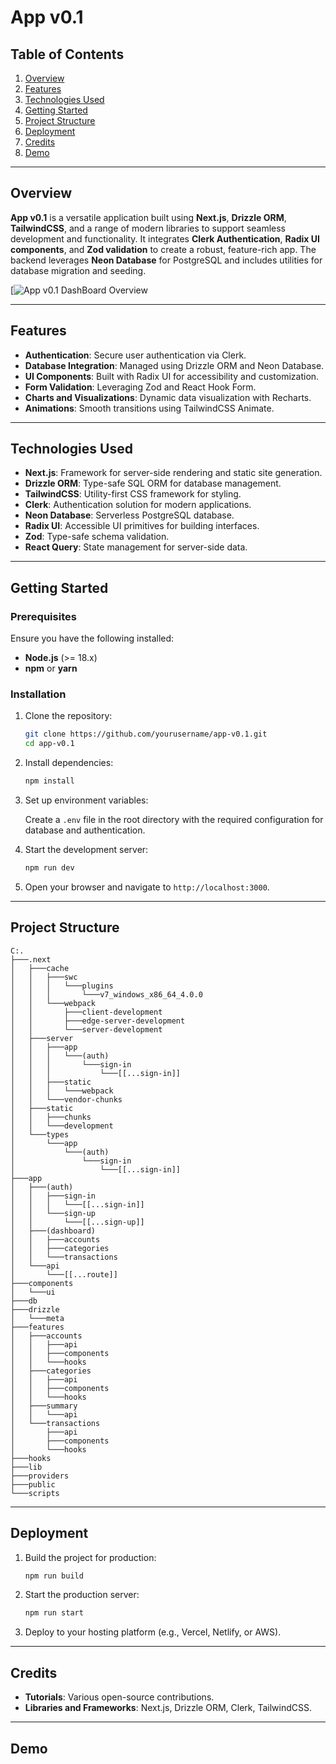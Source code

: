 # App v0.1

## Table of Contents

1. [Overview](#overview)
2. [Features](#features)
3. [Technologies Used](#technologies-used)
4. [Getting Started](#getting-started)
5. [Project Structure](#project-structure)
6. [Deployment](#deployment)
7. [Credits](#credits)
8. [Demo](#demo)

---

## Overview

**App v0.1** is a versatile application built using **Next.js**, **Drizzle ORM**, **TailwindCSS**, and a range of modern libraries to support seamless development and functionality. It integrates **Clerk Authentication**, **Radix UI components**, and **Zod validation** to create a robust, feature-rich app. The backend leverages **Neon Database** for PostgreSQL and includes utilities for database migration and seeding.

[![App v0.1 DashBoard Overview](https://github.com/user-attachments/assets/81045b57-593b-4de2-9f5a-0324ca7e1e0c)

---

## Features

- **Authentication**: Secure user authentication via Clerk.
- **Database Integration**: Managed using Drizzle ORM and Neon Database.
- **UI Components**: Built with Radix UI for accessibility and customization.
- **Form Validation**: Leveraging Zod and React Hook Form.
- **Charts and Visualizations**: Dynamic data visualization with Recharts.
- **Animations**: Smooth transitions using TailwindCSS Animate.

---

## Technologies Used

- **Next.js**: Framework for server-side rendering and static site generation.
- **Drizzle ORM**: Type-safe SQL ORM for database management.
- **TailwindCSS**: Utility-first CSS framework for styling.
- **Clerk**: Authentication solution for modern applications.
- **Neon Database**: Serverless PostgreSQL database.
- **Radix UI**: Accessible UI primitives for building interfaces.
- **Zod**: Type-safe schema validation.
- **React Query**: State management for server-side data.

---

## Getting Started

### Prerequisites

Ensure you have the following installed:

- **Node.js** (>= 18.x)
- **npm** or **yarn**

### Installation

1. Clone the repository:

   ```bash
   git clone https://github.com/yourusername/app-v0.1.git
   cd app-v0.1
   ```

2. Install dependencies:

   ```bash
   npm install
   ```

3. Set up environment variables:

   Create a `.env` file in the root directory with the required configuration for database and authentication.

4. Start the development server:

   ```bash
   npm run dev
   ```

5. Open your browser and navigate to `http://localhost:3000`.

---

## Project Structure

```
C:.
├───.next
│   ├───cache
│   │   ├───swc
│   │   │   └───plugins
│   │   │       └───v7_windows_x86_64_4.0.0
│   │   └───webpack
│   │       ├───client-development
│   │       ├───edge-server-development
│   │       └───server-development
│   ├───server
│   │   ├───app
│   │   │   └───(auth)
│   │   │       └───sign-in
│   │   │           └───[[...sign-in]]
│   │   ├───static
│   │   │   └───webpack
│   │   └───vendor-chunks
│   ├───static
│   │   ├───chunks
│   │   └───development
│   └───types
│       └───app
│           └───(auth)
│               └───sign-in
│                   └───[[...sign-in]]
├───app
│   ├───(auth)
│   │   ├───sign-in
│   │   │   └───[[...sign-in]]
│   │   └───sign-up
│   │       └───[[...sign-up]]
│   ├───(dashboard)
│   │   ├───accounts
│   │   ├───categories
│   │   └───transactions
│   └───api
│       └───[[...route]]
├───components
│   └───ui
├───db
├───drizzle
│   └───meta
├───features
│   ├───accounts
│   │   ├───api
│   │   ├───components
│   │   └───hooks
│   ├───categories
│   │   ├───api
│   │   ├───components
│   │   └───hooks
│   ├───summary
│   │   └───api
│   └───transactions
│       ├───api
│       ├───components
│       └───hooks
├───hooks
├───lib
├───providers
├───public
└───scripts
```

---

## Deployment

1. Build the project for production:

   ```bash
   npm run build
   ```

2. Start the production server:

   ```bash
   npm run start
   ```

3. Deploy to your hosting platform (e.g., Vercel, Netlify, or AWS).

---

## Credits

- **Tutorials**: Various open-source contributions.
- **Libraries and Frameworks**: Next.js, Drizzle ORM, Clerk, TailwindCSS.

---

## Demo

